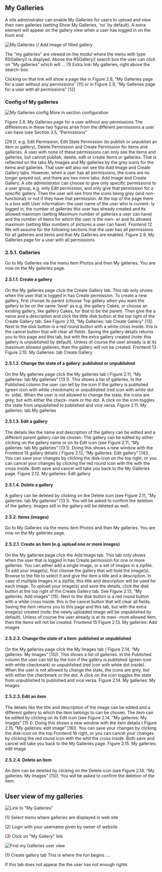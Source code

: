 


## My Galleries
A site administrator can enable My Galleries for users to upload and view their own galleries (setting Show My Galleries, 'no' by default). A extra element will appear on the gallery view when a user has logged in on the front end.

![My Galleries]()    // Add image of filled gallery

The "my galleries" are viewed on the modul where the menu with type RSGallery2 is displyed.
Above the RSGallery2 search box the user can click on "My galleries" which will ...
(1) Extra link: My galleries, right above the search-box.

Clicking on that link will show a page like in
Figure 2.8, “My Galleries page for a user without any
permissions”
 [11] or in
Figure 2.9, “My Galleries page for a user with all permissions”
 [12]

### Config of My galleries
 ![My Galleries config](https://github.com/RSGallery2/RSGallery2_Project/blob/master/Documentation/Images/config.MyGalleries.png?raw=true)
 More in section configuration


Figure 2.8. My Galleries page for a user without any permissions
The differences in these two figures arise from the different permissions a user can have (see
Section 3.5, “Permissions”


 [29
]), e.g. Edit Permission, Edit State Permission (to publish or unpublish an
item or gallery), Delete Permission and Create Permission for items and galleries.
A user with none of these permissions can only see the items and galleries, but cannot publish,
delete, edit or create items or galleries. That is reflected on the tabs My Images and My galleries
by the grey icons for the items and galleries. That user will also not see the Add Image and Create
Gallery tabs.
However, when a user has all permissions, the icons are no longer greyed out, and there are two
more tabs: Add Image and Create Gallery.
A site administrator can choose to give only specific permissions to a user group, e.g. only Edit permission, and only give that permission for a specific gallery. Then the user will see from the icons being
grey (and non-functional) or not if they have that permission.
At the top of the page there is a box with User information: the user name of the user who is current-
ly logged in, the number of galleries this user has already created and its allowed maximum (setting
Maximum number of galleries a user can have) and the number of items for which the user is the own-
er and its allowed maximum (setting Max numbers of pictures a user can have).
Frontend
12
We will assume for the following sections that the user has all permissions for all galleries and items
and that My Galleries are enabled.
Figure 2.9. My Galleries page for a user with all permissions

### 2.5.1. Galleries

Go to My Galleries via the menu item Photos and then My galleries. You are now on the My galleries
page.

#### 2.5.1.1. Create a gallery

On the My galleries page click the Create Gallery tab. This tab only shows when the user that is
logged in has Create permission. To create a new gallery, first choose its parent (choose Top gallery
when you want the gallery to be on the same 'level' as e.g. the gallery Cakes, or choose an existing
gallery, like gallery Cakes, for that to be the parent. Then give the a name and a description and click
the little disk button at the top right of the Create Gallery tab. See
Figure 2.10, “My Galleries: tab Create Gallery”
 [13]. Next to the disk button is a red round button with a white cross inside: this is the
cancel button that will clear all fields.
Saving the gallery details returns you to this page and this tab, but with the extra gallery created (note:
this gallery is unpublished by default). Unless of course the user already is at its maximum allowed
galleries, then the gallery will not be created.
Frontend
13
Figure 2.10. My Galleries: tab Create Gallery

#### 2.5.1.2. Change the state of a gallery: published or unpublished

On the My galleries page click the My galleries tab (
Figure 2.11, “My galleries: tab My galleries”
 [13
]). This shows a list of galleries. In the Published column the user can tell by the icon if
the gallery is published (green icon with white checkmark) or unpublished (red icon with white dot in-
side). When the user is not allowed to change the state, the icons are grey, but with either the check-
mark or the dot.
A click on the icon toggles the state from unpublished to published and vice versa.
Figure 2.11. My galleries: tab My galleries

#### 2.5.1.3. Edit a gallery

The details like the name and description of the gallery can be edited and a different parent gallery
can be chosen. The gallery can be edited by either clicking on the gallery name or on its Edit icon
(see
Figure 2.11, “My galleries: tab My galleries”
 [13
]). Doing this shows a new window with the
Frontend
14
gallery details (
Figure 2.12, “My galleries: Edit gallery”
 [14]). You can save your changes by clicking the disk-icon on the top right, or you can cancel your changes by clicking the red round icon with
the with the cross inside. Both save and cancel will take you back to the My Galleries page.
Figure 2.12. My galleries: Edit gallery

#### 2.5.1.4. Delete a gallery

A gallery can be deleted by clicking on the Delete icon (see
Figure 2.11, “My galleries: tab My galleries”
 [13
]). You will be asked to confirm the deletion of the gallery. Images still in the gallery will
be deleted as well.

#### 2.5.2. Items (images)

Go to My Galleries via the menu item Photos and then My galleries. You are now on the My galleries
page.

#### 2.5.2.1. Create an item (e.g. upload one or more images)

On the My galleries page click the Add Image tab. This tab only shows when the user that is logged
in has Create permission for one or more galleries. You can either add a single image, or a set of images in a zipfile.
To add your image(s), first choose the gallery that will hold the image(s). Browse to the file to select it
and give the item a title and a description. In case of multiple images in a zipfile, this title and description will be used for each image. To upload your image(s) and save the details, click the disk button at the top right of the Create Gallery tab. See
Figure 2.13, “My galleries: Add images”
 [15]. Next to
the disk button is a red round button with a white cross inside: this is the cancel button that will clear
all fields.
Saving the item returns you to this page and this tab, but with the extra image(s) created (note: the
newly uploaded image will be unpublished by default). Unless of course the user already is at its maxi-
mum allowed item, then the items will not be created.
Frontend
15
Figure 2.13. My galleries: Add images

#### 2.5.2.2. Change the state of a item: published or unpublished

On the My galleries page click the My Images tab (
Figure 2.14, “My galleries: My Images”
 [15]).
This shows a list of galleries. In the Published column the user can tell by the icon if the gallery is published (green icon with white checkmark) or unpublished (red icon with white dot inside). When the
user is not allowed to change the state, the icons are grey, but with either the checkmark or the dot.
A click on the icon toggles the state from unpublished to published and vice versa.
Figure 2.14. My galleries: My Images

#### 2.5.2.3. Edit an item

The details like the title and description of the image can be edited and a different gallery to which the
item belongs to can be chosen. The item can be edited by clicking on its Edit icon (see
Figure 2.14,
“My galleries: My Images”
 [15
]). Doing this shows a new window with the item details (
Figure 2.15,
“My galleries: edit image”
 [16]). You can save your changes by clicking the disk-icon on the top
Frontend
16
right, or you can cancel your changes by clicking the red round icon with the whit the cross inside. Both
save and cancel will take you back to the My Galleries page.
Figure 2.15. My galleries: edit image

#### 2.5.2.4. Delete an item

An item can be deleted by clicking on the Delete icon (see
Figure 2.14, “My galleries: My
Images”
 [15]). You will be asked to confirm the deletion of the item.


## User view of my galleries

![Link to "My Galleries" ](https://github.com/RSGallery2/RSGallery2_Project/blob/master/Documentation/Images/MyGallery.FirstLink.png?raw=true)

(1) Select menu where galleries are displayed in web site

(2) Login with your username given by owner of website

(3) Click on "My Gallery" link

![First my Galleries user view ](https://github.com/RSGallery2/RSGallery2_Project/blob/master/Documentation/Images/MyGallery.FirstUserView.png?raw=true)

(1) Create gallery tab
This is where the fun begins ....

If this tab does not appear the the user has not enough rights

